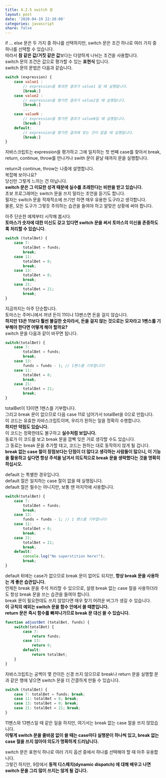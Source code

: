 ```yaml
---
title: 4.2.5 switch 문
layout: post
date: '2020-04-19 22:38:00'
categories: javascript
share: false
---
```


if ... else 문은 두 가지 중 하나를 선택하지만, switch 문은 조건 하나로 여러 가지 중 하나를 선택할 수 있습니다.  
따라서 **참 같은 값/거짓 같은 값**보다는 다양하게 나뉘는 조건을 사용합니다.  
switch 문의 조건은 값으로 평가할 수 있는 **표현식** 입니다.  
switch 문의 문법은 다음과 같습니다.

```javascript
switch (expression) {
	case value1 :
		// expression을 평과한 결과가 value1 일 때 실행됩니다.
		[break;]
	case value2 :
		// expression을 평가한 결과가 value2일 때 실행됩니다.
		[break;]
		...
	case valueN :
		// expression을 평가한 결과가 valueN일 때 실행됩니다.
		[break;]
	default:
		// expression을 평가한 결과에 맞는 것이 없을 때 실행됩니다.
		[break;]
}
```

자바스크립트는 expression을 평가하고 그에 일치하는 첫 번째 case를 찾아서 break, return, continue, throw를 만나거나 swith 문이 끝날 때까지 문을 실행합니다.  

return과 continue, throw는 나중에 설명합니다.  
복잡해 보이나요?  
당신만 그렇게 느끼는 건 아닙니다.  
**switch 문은 그 미묘한 성격 때문에 실수를 초래한다는 비판을 받고 있습니다.**  
초보 프로그래머는 switch 문을 쓰지 말라는 조언을 듣기도 합니다.  
필자는 switch 문을 적재적소에 쓰기만 하면 매우 유용한 도구라고 생각합니다.  
물론, 모든 도구가 그렇듯 주의하는 습관을 들여야 하고 알맞은 상황에 써야 합니다.  

아주 단순한 예제부터 시작해 봅시다.  
**토마스가 숫자에 대한 미신도 갖고 있다면 switch 문을 써서 토마스의 미신을 존중하도록 처리할 수 있습니다.**

```javascript
switch (totalBet) {
	case 7:
		totalBet = funds;
		break;
	case 11:
		totalBet = 0;
		break;
	case 13:
		totalBet = 0;
		break;
	case 21:
		totalBet = 21;
		break;
}
```

지금까지는 아주 단순합니다.  
토마스는 주머니에서 꺼낸 돈이 11이나 13펜스면 돈을 걸지 않습니다.  
**하지만 13은 11보다 훨씬 불길한 숫자라서, 돈을 걸지 않는 것으로는 모자라고 1펜스를 기부해야 한다면 어떻게 해야 할까요?**  
switch 문을 다음과 같이 바꾸면 됩니다.

```javascript
switch(totalBet) {
	case 7:
		totalBet = funds;
		break;
	case 13:
		funds = funds - 1; // 1펜스를 기부합니다!
	case 11: 
		totalBet = 0;
		break;
	case 21:
		totalBet = 21;
		break;
}
```

totalBet이 13이면 1펜스를 기부합니다.  
그리고 break 문이 없으므로 다음 case 11로 넘어가서 totalBet을 0으로 만듭니다.  
이 코드는 유효한 자바스크립트이며, 우리가 원하는 일을 정확히 수행합니다.  
**하지만 약점도 있습니다.**  
이 코드는 정확한데도 불구하고 **실수처럼 보입니다.**  
동료가 이 코드를 보고 break 문을 깜빡 잊은 거로 생각할 수도 있습니다.  
그 동료는 break 문을 추가할 테고, 코드는 원하는 대로 동작하지 않게 될 겁니다.  
**break 없는 case 절이 장점보다는 단점이 더 많다고 생각하는 사람들이 많으니, 이 기능을 활용하고 싶다면 항상 주석을 남겨서 의도적으로 break 문을 생략했다는 것을 명확히 하십시오.**

default 는 특별한 경우입니다.  
default 절은 일치하는 case 절이 없을 때 실행됩니다.  
default 절은 필수는 아니지만, 보통 땐 마지막에 사용합니다.

```javascript
switch(totalBet) {
	case 7:
		totalBet = funds;
		break;
	case 13:
		funds = funds - 1; // 1 펜스를 기부합니다!
	case 11:
		totalBet = 0;
		break;
	case 21:
		totalBet = 21;
		break;
	default:
		console.log("No superstition here!");
		break;
}
```

default 뒤에는 case가 없으므로 break 문이 없어도 되지만, **항상 break 문을 사용하는 게 좋은 습관입니다.**  
언제든 break 문을 주석 처리할 수 있으므로, 설령 break 없는 case 절을 사용하더라도 항상 break 문을 쓰는 습관을 들여야 합니다.  
break 문이 필요한데도 쓰지 않았다면 매우 찾기 어려운 버그가 생길 수 있습니다.  
**이 규칙의 예외는 switch 문을 함수 안에서 쓸 때뿐입니다.**  
**return 문은 즉시 함수를 빠져나가므로 break 문 대신 쓸 수 있습니다.**

```javascript
function adjustBet (totalBet, funds) {
	switch(totalBet) {
		case 7:
			return funds;
		case 13:
			return 0;
		default:
			return totalBet;
	}
}
```

자바스크립트는 공백이 몇 칸이든 신경 쓰지 않으므로 break나 return 문을 실행할 문과 같은 행에 넣으면 switch 문을 더 간결하게 만들 수 있습니다.

```javascript
switch (totalBet) {
	case 7: totalBet = funds; break;
	case 11: totalBet = 0; break;
	case 13: totalBet = 0; break;
	case 21: totalBet = 21; break;
}
```

11펜스와 13펜스일 때 같은 일을 하지만, 여기서는 break 없는 case 절을 쓰지 않았습니다.  
**이렇게 switch 문을 줄바꿈 없이 쓸 때는 case마다 실행문이 하나씩 있고, break 없는 case 절을 쓰지 않아야 의도가 명확하게 드러납니다.**  

switch 문은 표현식 하나로 여러 가지 옵션 중에서 하나를 선택해야 할 때 아주 유용합니다.  
그렇긴 하지만, 9장에서 **동적 디스패치(dynamic dispatch) 에 대해 배우고 나면 switch 문을 그리 많이 쓰지는 않게 될 겁니다.**